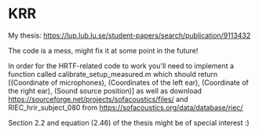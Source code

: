 # KRR

My thesis: https://lup.lub.lu.se/student-papers/search/publication/9113432

The code is a mess, might fix it at some point in the future!

In order for the HRTF-related code to work you'll need to implement a function called calibrate_setup_measured.m which should return [(Coordinate of microphones), (Coordinates of the left ear), (Coordinate of the right ear), (Sound source position)] as well as download 
https://sourceforge.net/projects/sofacoustics/files/
and RIEC_hrir_subject_080 from
https://sofacoustics.org/data/database/riec/

Section 2.2 and equation (2.46) of the thesis might be of special interest :)

